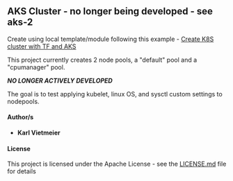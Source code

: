 ## AKS Cluster - no longer being developed - see aks-2

Create using local template/module following this example - [Create K8S cluster with TF and AKS](https://docs.microsoft.com/en-us/azure/developer/terraform/create-k8s-cluster-with-tf-and-aks)

This project currently creates 2 node pools, a "default" pool and a "cpumanager" pool.

***NO LONGER ACTIVELY DEVELOPED***

The goal is to test applying kubelet, linux OS, and sysctl custom settings to nodepools.

#### Author/s

* **Karl Vietmeier**

#### License

This project is licensed under the Apache License - see the [LICENSE.md](LICENSE.md) file for details